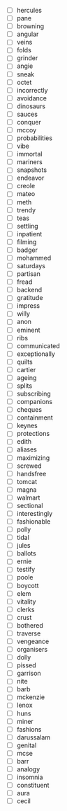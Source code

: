 - [ ] hercules
- [ ] pane
- [ ] browning
- [ ] angular
- [ ] veins
- [ ] folds
- [ ] grinder
- [ ] angie
- [ ] sneak
- [ ] octet
- [ ] incorrectly
- [ ] avoidance
- [ ] dinosaurs
- [ ] sauces
- [ ] conquer
- [ ] mccoy
- [ ] probabilities
- [ ] vibe
- [ ] immortal
- [ ] mariners
- [ ] snapshots
- [ ] endeavor
- [ ] creole
- [ ] mateo
- [ ] meth
- [ ] trendy
- [ ] teas
- [ ] settling
- [ ] inpatient
- [ ] filming
- [ ] badger
- [ ] mohammed
- [ ] saturdays
- [ ] partisan
- [ ] fread
- [ ] backend
- [ ] gratitude
- [ ] impress
- [ ] willy
- [ ] anon
- [ ] eminent
- [ ] ribs
- [ ] communicated
- [ ] exceptionally
- [ ] quilts
- [ ] cartier
- [ ] ageing
- [ ] splits
- [ ] subscribing
- [ ] companions
- [ ] cheques
- [ ] containment
- [ ] keynes
- [ ] protections
- [ ] edith
- [ ] aliases
- [ ] maximizing
- [ ] screwed
- [ ] handsfree
- [ ] tomcat
- [ ] magna
- [ ] walmart
- [ ] sectional
- [ ] interestingly
- [ ] fashionable
- [ ] polly
- [ ] tidal
- [ ] jules
- [ ] ballots
- [ ] ernie
- [ ] testify
- [ ] poole
- [ ] boycott
- [ ] elem
- [ ] vitality
- [ ] clerks
- [ ] crust
- [ ] bothered
- [ ] traverse
- [ ] vengeance
- [ ] organisers
- [ ] dolly
- [ ] pissed
- [ ] garrison
- [ ] nite
- [ ] barb
- [ ] mckenzie
- [ ] lenox
- [ ] huns
- [ ] miner
- [ ] fashions
- [ ] darussalam
- [ ] genital
- [ ] mcse
- [ ] barr
- [ ] analogy
- [ ] insomnia
- [ ] constituent
- [ ] aura
- [ ] cecil
